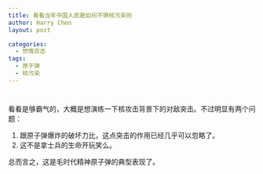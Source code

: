 ```yaml
---
title: 看看当年中国人民是如何不惧核污染的
author: Harry Chen
layout: post

categories:
  - 世情百态
tags:
  - 原子弹
  - 核污染
---
```

# 

看看是够霸气的，大概是想演练一下核攻击背景下的对敌突击。不过明显有两个问题：

  1. 跟原子弹爆炸的破坏力比，这点突击的作用已经几乎可以忽略了。
  2. 这不是拿士兵的生命开玩笑么。

总而言之，这是毛时代精神原子弹的典型表现了。

